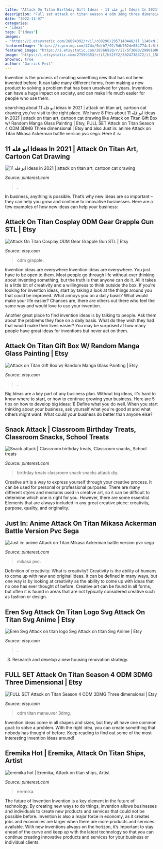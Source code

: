 ```yaml
---
title: "Attack On Titan Birthday Gift Ideas - 11 ابو فله Ideas In 2021"
description: "Full set attack on titan season 4 odm 3dmg three dimensional"
date: "2022-11-07"
categories:
- "ideas"
tags: ["ideas"]
images:
- "https://i.etsystatic.com/26894392/r/il/c80296/2957140446/il_1140xN.2957140446_oi7v.jpg"
featuredImage: "https://i.pinimg.com/474x/5d/b7/02/5db702de034774c1c8f04cdca8542bc5.jpg"
featured_image: "https://i.etsystatic.com/28366920/r/il/5f3600/2990199003/il_1588xN.2990199003_79m9.jpg"
image: "https://i.etsystatic.com/27559353/r/il/b52ff2/3024738372/il_1588xN.3024738372_ddzi.jpg"
ShowToc: true
author: "Garrick Feil"
---
```



Invention is the process of creating something new that has not been invented before. It can take many different forms, from making a new product to solving a problem that has been unsolved for years. Inventions can have a huge impact on society, and can make life much easier for people who use them.

	

		
searching about 11 ابو فله ideas in 2021 | attack on titan art, cartoon cat drawing you've visit to the right place. We have 8 Pics about 11 ابو فله ideas in 2021 | attack on titan art, cartoon cat drawing like Attack on Titan Gift Box w/ Random Manga Glass Painting | Etsy, FULL SET Attack on Titan Season 4 ODM 3DMG Three dimensional | Etsy and also Just in: anime Attack on Titan Mikasa Ackerman battle version pvc sega. Here it is:
		
    
## 11 ابو فله Ideas In 2021 | Attack On Titan Art, Cartoon Cat Drawing

<img loading=lazy src="https://i.pinimg.com/474x/5d/b7/02/5db702de034774c1c8f04cdca8542bc5.jpg" onerror="this.onerror=null;this.src='https://tse2.mm.bing.net/th?id=OIP.T51NUt9zSm6aEgKvKgj8vQAAAA&amp;pid=15.1';" alt="11 ابو فله ideas in 2021 | attack on titan art, cartoon cat drawing">

_Source: pinterest.com_

>. 

	

In business, anything is possible. That’s why new ideas are so important – they can help you grow and continue to innovative businesses. Here are a few examples of how new ideas can help your business: 

    
## Attack On Titan Cosplay ODM Gear Grapple Gun STL | Etsy

<img loading=lazy src="https://i.etsystatic.com/27559353/r/il/b52ff2/3024738372/il_1588xN.3024738372_ddzi.jpg" onerror="this.onerror=null;this.src='https://tse4.mm.bing.net/th?id=OIP.1JO89f25lWqkudiMM9BAwQHaE8&amp;pid=15.1';" alt="Attack On Titan Cosplay ODM Gear Grapple Gun STL | Etsy">

_Source: etsy.com_

>odm grapple. 

	

Invention ideas are everywhere
Invention ideas are everywhere. You just have to be open to them. Most people go through life without ever thinking about inventing something, but the truth is that anyone can do it. All it takes is a little bit of creativity and a willingness to think outside the box.
If you're looking for invention ideas, start by taking a look at the things around you that could be improved. What annoys you on a daily basis? What would make your life easier? Chances are, there are others out there who feel the same way and would love to use your invention.

Another great place to find invention ideas is by talking to people. Ask them about the problems they face on a daily basis. What do they wish they had that would make their lives easier? You may be surprised at how many people have great ideas for inventions but never act on them.

    
## Attack On Titan Gift Box W/ Random Manga Glass Painting | Etsy

<img loading=lazy src="https://i.etsystatic.com/28366920/r/il/5f3600/2990199003/il_1588xN.2990199003_79m9.jpg" onerror="this.onerror=null;this.src='https://tse3.mm.bing.net/th?id=OIP.8_NMaWECxKRuuqeEbCqhygHaJ3&amp;pid=15.1';" alt="Attack on Titan Gift Box w/ Random Manga Glass Painting | Etsy">

_Source: etsy.com_

>. 

	

Big Ideas are a key part of any business plan. Without big ideas, it's hard to know where to start, or how to continue growing your business. Here are 5 tips on how to develop big ideas: 1) Define what you do well. When you start thinking about your business, ask yourself what you're good at and what others might want. What could your business do better than anyone else?

    
## Snack Attack | Classroom Birthday Treats, Classroom Snacks, School Treats

<img loading=lazy src="https://i.pinimg.com/originals/7b/c7/91/7bc7915e4a54e4d27fb18e35530f4a30.jpg" onerror="this.onerror=null;this.src='https://tse2.mm.bing.net/th?id=OIP.l6F-GjsSHkedsK1-Di05cwHaHa&amp;pid=15.1';" alt="Snack attack | Classroom birthday treats, Classroom snacks, School treats">

_Source: pinterest.com_

>birthday treats classroom snack snacks attack diy. 

	

Creative art is a way to express yourself through your creative process. It can be used for personal or professional purposes. There are many different styles and mediums used in creative art, so it can be difficult to determine which one is right for you. However, there are some essential Elements that are always included in any great creative piece: creativity, purpose, quality, and originality.

    
## Just In: Anime Attack On Titan Mikasa Ackerman Battle Version Pvc Sega

<img loading=lazy src="https://i.pinimg.com/736x/96/86/38/968638176273cffdcf2438aefbd7b21e.jpg" onerror="this.onerror=null;this.src='https://tse1.mm.bing.net/th?id=OIP.FRs_CnZpmATODb0nsBVcaQHaJH&amp;pid=15.1';" alt="Just in: anime Attack on Titan Mikasa Ackerman battle version pvc sega">

_Source: pinterest.com_

>mikasa pvc. 

	

Definition of creativity: What is creativity?
Creativity is the ability of humans to come up with new and original ideas. It can be defined in many ways, but one way is by looking at creativity as the ability to come up with ideas that no one has ever thought of before. Creative art can be found in all forms, but often it is found in areas that are not typically considered creative such as fashion or design.

    
## Eren Svg Attack On Titan Logo Svg Attack On Titan Svg Anime | Etsy

<img loading=lazy src="https://i.etsystatic.com/26894392/r/il/c80296/2957140446/il_1140xN.2957140446_oi7v.jpg" onerror="this.onerror=null;this.src='https://tse2.mm.bing.net/th?id=OIP.uvvUhPTty0ithmn5rb2x2AHaHa&amp;pid=15.1';" alt="Eren Svg Attack on titan logo Svg Attack on titan Svg Anime | Etsy">

_Source: etsy.com_

>. 

	

3. Research and develop a new housing renovation strategy.

    
## FULL SET Attack On Titan Season 4 ODM 3DMG Three Dimensional | Etsy

<img loading=lazy src="https://i.etsystatic.com/30987547/r/il/5870db/3326738883/il_1588xN.3326738883_9h9g.jpg" onerror="this.onerror=null;this.src='https://tse1.mm.bing.net/th?id=OIP.3DAnahfvHDvFludeGX-8IwHaLG&amp;pid=15.1';" alt="FULL SET Attack on Titan Season 4 ODM 3DMG Three dimensional | Etsy">

_Source: etsy.com_

>odm titan maneuver 3dmg. 

	

Invention ideas come in all shapes and sizes, but they all have one common goal: to solve a problem. With the right idea, you can create something that nobody has thought of before. Keep reading to find out some of the most interesting invention ideas around!

    
## Eremika Hot | Eremika, Attack On Titan Ships, Artist

<img loading=lazy src="https://i.pinimg.com/736x/3e/6f/11/3e6f119415579f0fff858df6ca62c48f.jpg" onerror="this.onerror=null;this.src='https://tse3.mm.bing.net/th?id=OIP.EF6N6E2P5VoKakJDHK_kUQHaG6&amp;pid=15.1';" alt="eremika hot | Eremika, Attack on titan ships, Artist">

_Source: pinterest.com_

>eremika. 

	

The future of Invention
Invention is a key element in the future of technology. By creating new ways to do things, invention allows businesses and individuals to create new products and services that could not be possible before. Invention is also a major force in economy, as it creates jobs and economies are larger when there are more products and services available. With new inventions always on the horizon, it’s important to stay ahead of the curve and keep up with the latest technology so that you can continue creating innovative products and services for your business or individual clients.

